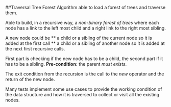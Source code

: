 ##Traversal Tree Forest
Algorithm able to load a forest of trees and traverse them.

Able to build, in a recursive way, a _non-binary forest of trees_ where each node has a link to the left most child and
a right link to the right most sibling.

A new node could be
** a child or a sibling of the current node so it is added at the first call
** a child or a sibling of another node so it is added at the next first recursive calls.

First part is checking if the new node has to be a child, the second part if it has to be a sibling.
__Pre-condition:__ the parent _must exists_.

The exit condition from the recursion is the call to the _new_ operator and the return of the new node.

Many tests implement some use cases to provide the working condition of the data structure and how it is traversed to
 collect or visit all the existing nodes.
